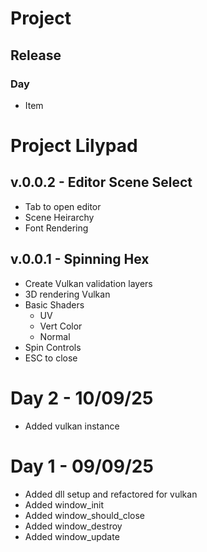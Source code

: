 # Project
## Release
### Day
- Item

# Project Lilypad

## v.0.0.2 - Editor Scene Select
- Tab to open editor
- Scene Heirarchy
- Font Rendering

## v.0.0.1 - Spinning Hex
- Create Vulkan validation layers
- 3D rendering Vulkan 
- Basic Shaders
  * UV
  * Vert Color
  * Normal
- Spin Controls
- ESC to close 

# Day 2 - 10/09/25
- Added vulkan instance

# Day 1 - 09/09/25
- Added dll setup and refactored for vulkan
- Added window_init
- Added window_should_close
- Added window_destroy
- Added window_update
